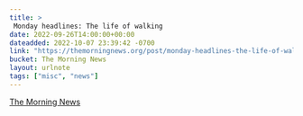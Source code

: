 ```yaml
---
title: > 
 Monday headlines: The life of walking
date: 2022-09-26T14:00:00+00:00
dateadded: 2022-10-07 23:39:42 -0700
link: "https://themorningnews.org/post/monday-headlines-the-life-of-walking"
bucket: The Morning News
layout: urlnote
tags: ["misc", "news"]
--- 
```


 
  
    
    
    


 <!-- end excerpt --> 
<div class='bucket'><a class='internal-link' href='/buckets/the-morning-news'>The Morning News</a></div> 
